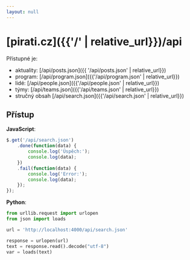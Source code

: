 ```yaml
---
layout: null
---
```


# [pirati.cz]({{'/' | relative_url}})/api

Přístupné je:

- aktuality: [/api/posts.json]({{ '/api/posts.json' | relative_url}})
- program: [/api/program.json]({{'/api/program.json' | relative_url}})
- lidé: [/api/people.json]({{'/api/people.json' | relative_url}})
- týmy: [/api/teams.json]({{'/api/teams.json' | relative_url}})
- stručný obsah [/api/search.json]({{'/api/search.json' | relative_url}})

## Přístup

**JavaScript**:

```javascript
$.get('/api/search.json')
    .done(function(data) {
        console.log('Úspěch:');
        console.log(data);
    })
    .fail(function(data) {
        console.log('Error:');
        console.log(data);
    });
});
```

**Python**:

```python
from urllib.request import urlopen
from json import loads

url = 'http://localhost:4000/api/search.json'

response = urlopen(url)
text = response.read().decode("utf-8")
var = loads(text)
```
